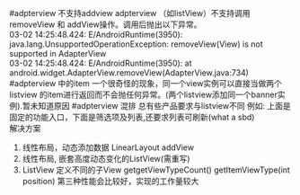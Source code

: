 #adpterview 不支持addview
adpterview （如listView）不支持调用removeView 和 addView操作。调用后抛出以下异常。<br/>
03-02 14:25:48.424: E/AndroidRuntime(3950): java.lang.UnsupportedOperationException: removeView(View) is not supported in AdapterView<br/>
03-02 14:25:48.424: E/AndroidRuntime(3950): 	at android.widget.AdapterView.removeView(AdapterView.java:734)
#adpterview 中的item
一个很奇怪的现象，同一个view实例可以直接当做两个listview 的item进行返回而不会抛任何异常。(两个listview添加同一个banner实例).暂未知道原因
#adpterview 混排
总有些产品要求与listview不同
例如:
  上面是固定的功能入口，下面是筛选项及列表,还要求列表可刷新(what a sbd)<br/>
  解决方案
  1. 线性布局，动态添加数据 LinearLayout addView 
  2. 线性布局, 嵌套高度动态变化的ListView(需重写)
  3. ListView 定义不同的子View
      getgetViewTypeCount()
      getItemViewType(int position)
  第三种性能会比较好，实现的工作量较大
  
  


